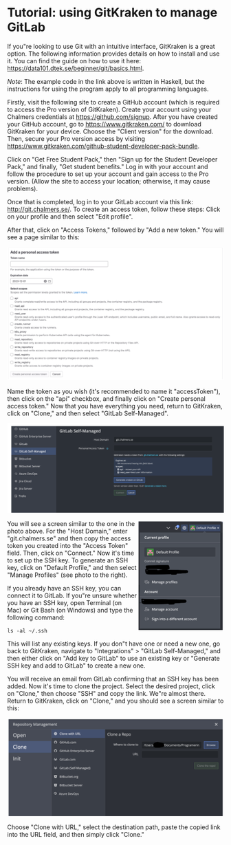 # Tutorial: using GitKraken to manage GitLab

If you"re looking to use Git with an intuitive interface, GitKraken is a great option.
The following information provides details on how to install and use it.
You can find the guide on how to use it here: <https://data101.dtek.se/beginner/git/basics.html>.

*Note*: The example code in the link above is written in Haskell, but the instructions for using the program apply to all programming languages.

Firstly, visit the following site to create a GitHub account (which is required to access the Pro version of GitKraken).
Create your account using your Chalmers credentials at <https://github.com/signup>.
After you have created your GitHub account, go to <https://www.gitkraken.com/> to download GitKraken for your device.
Choose the "Client version" for the download.
Then, secure your Pro version access by visiting <https://www.gitkraken.com/github-student-developer-pack-bundle>.

Click on "Get Free Student Pack," then "Sign up for the Student Developer Pack," and finally, "Get student benefits."
Log in with your account and follow the procedure to set up your account and gain access to the Pro version.
(Allow the site to access your location; otherwise, it may cause problems).

Once that is completed, log in to your GitLab account via this link: <http://git.chalmers.se/>.
To create an access token, follow these steps: Click on your profile and then select "Edit profile".

After that, click on "Access Tokens," followed by "Add a new token." You will see a page similar to this:

![gitkraken-add-token.png](img/gitkraken-add-token.png)

Name the token as you wish (it's recommended to name it "accessToken"), then click on the "api" checkbox, and finally click on "Create personal access token."
Now that you have everything you need, return to GitKraken, click on "Clone," and then select "GitLab Self-Managed".

![gitkraken-self-managed.png](img/gitkraken-self-managed.png)

<img align="right" width="40%" src="img/gitkraken-manage-profiles.png" />

You will see a screen similar to the one in the photo above.
For the "Host Domain," enter "git.chalmers.se" and then copy the access token you created into the "Access Token" field.
Then, click on "Connect."
Now it's time to set up the SSH key.
To generate an SSH key, click on "Default Profile," and then select "Manage Profiles" (see photo to the right).

If you already have an SSH key, you can connect it to GitLab.
If you"re unsure whether you have an SSH key, open Terminal (on Mac) or Git Bash (on Windows) and type the following command:

    ls -al ~/.ssh

This will list any existing keys. If you don"t have one or need a new one, go back to GitKraken, navigate to "Integrations" > "GitLab Self-Managed," and then either click on "Add key to GitLab" to use an existing key or "Generate SSH key and add to GitLab" to create a new one.

You will receive an email from GitLab confirming that an SSH key has been added. Now it's time to clone the project. Select the desired project, click on "Clone," then choose "SSH" and copy the link. We"re almost there. Return to GitKraken, click on "Clone," and you should see a screen similar to this:

![gitkraken-clone.png](img/gitkraken-clone.png)

Choose "Clone with URL," select the destination path, paste the copied link into the URL field, and then simply click "Clone."
